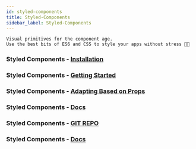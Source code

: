 ```yaml
---
id: styled-components
title: Styled-Components
sidebar_label: Styled-Components
---
```


```
Visual primitives for the component age.
Use the best bits of ES6 and CSS to style your apps without stress 💅🏾
```

### Styled Components - [Installation](https://styled-components.com/docs/basics#installation)

### Styled Components - [Getting Started](https://styled-components.com/docs/basics#getting-started)

### Styled Components - [Adapting Based on Props](https://styled-components.com/docs/basics#adapting-based-on-props)

### Styled Components - [Docs](https://styled-components.com/docs)

### Styled Components - [GIT REPO](https://github.com/styled-components/styled-components)

### Styled Components - [Docs](https://styled-components.com/docs/basics)